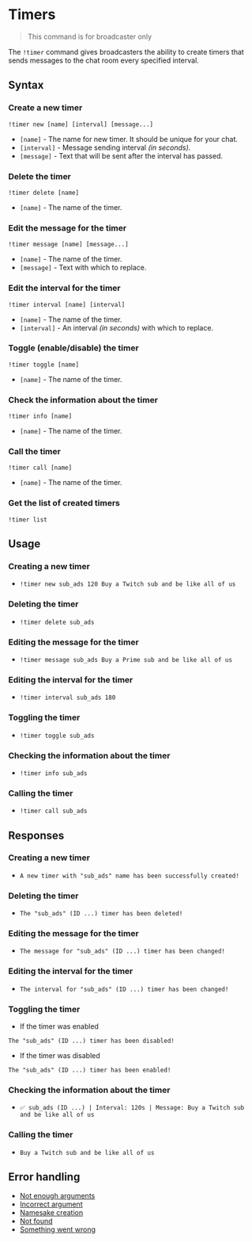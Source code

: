 # Timers

> This command is for broadcaster only


The `!timer` command gives broadcasters the ability to create timers that sends messages to the chat room every specified interval.


## Syntax

### Create a new timer
`!timer new [name] [interval] [message...]`

+ `[name]` - The name for new timer. It should be unique for your chat.
+ `[interval]` - Message sending interval *(in seconds)*.
+ `[message]` - Text that will be sent after the interval has passed.

### Delete the timer
`!timer delete [name]`

+ `[name]` - The name of the timer.

### Edit the message for the timer
`!timer message [name] [message...]`

+ `[name]` - The name of the timer.
+ `[message]` - Text with which to replace.

### Edit the interval for the timer
`!timer interval [name] [interval]`

+ `[name]` - The name of the timer.
+ `[interval]` - An interval *(in seconds)* with which to replace.

### Toggle (enable/disable) the timer
`!timer toggle [name]`

+ `[name]` - The name of the timer.

### Check the information about the timer
`!timer info [name]`

+ `[name]` - The name of the timer.

### Call the timer
`!timer call [name]`

+ `[name]` - The name of the timer.

### Get the list of created timers
`!timer list`

## Usage

### Creating a new timer
+ `!timer new sub_ads 120 Buy a Twitch sub and be like all of us`

### Deleting the timer
+ `!timer delete sub_ads`

### Editing the message for the timer
+ `!timer message sub_ads Buy a Prime sub and be like all of us `

### Editing the interval for the timer
+ `!timer interval sub_ads 180`

### Toggling the timer
+ `!timer toggle sub_ads`

### Checking the information about the timer
+ `!timer info sub_ads`

### Calling the timer
+ `!timer call sub_ads`


## Responses

### Creating a new timer
+ `A new timer with "sub_ads" name has been successfully created!`

### Deleting the timer
+ `The "sub_ads" (ID ...) timer has been deleted!`

### Editing the message for the timer
+ `The message for "sub_ads" (ID ...) timer has been changed!`

### Editing the interval for the timer
+ `The interval for "sub_ads" (ID ...) timer has been changed!`

### Toggling the timer
+ If the timer was enabled

`The "sub_ads" (ID ...) timer has been disabled!` 

+ If the timer was disabled

`The "sub_ads" (ID ...) timer has been enabled!`

### Checking the information about the timer
+ `✅ sub_ads (ID ...) | Interval: 120s | Message: Buy a Twitch sub and be like all of us`

### Calling the timer
+ `Buy a Twitch sub and be like all of us` 

## Error handling

+ [Not enough arguments](/wiki/errors#0)
+ [Incorrect argument](/wiki/errors#2)
+ [Namesake creation](/wiki/errors#11)
+ [Not found](/wiki/errors#12)
+ [Something went wrong](/wiki/errors#127)
